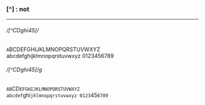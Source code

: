 ### [^] : not 

---

###### /[^CDghi45]/
`A`BCDEFGHIJKLMNOPQRSTUVWXYZ  
abcdefghijklmnopqrstuvwxyz 0123456789
###### /[^CDghi45]/g
`AB`CD`EFGHIJKLMNOPQRSTUVWXYZ`  
`abcdef`ghi`jklmnopqrstuvwxyz 0123`45`6789`
